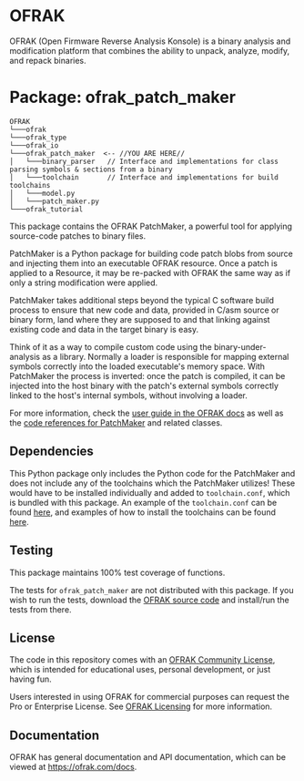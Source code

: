 # OFRAK
OFRAK (Open Firmware Reverse Analysis Konsole) is a binary analysis and modification platform that combines the ability to unpack, analyze, modify, and repack binaries.


# Package: ofrak_patch_maker

```
OFRAK
└───ofrak
└───ofrak_type
└───ofrak_io
└───ofrak_patch_maker  <-- //YOU ARE HERE//
│   └───binary_parser   // Interface and implementations for class parsing symbols & sections from a binary
│   └───toolchain       // Interface and implementations for build toolchains
│   └───model.py
│   └───patch_maker.py
└───ofrak_tutorial
```

This package contains the OFRAK PatchMaker, a powerful tool for applying source-code patches to binary files.

PatchMaker is a Python package for building code patch blobs from source and injecting them into an executable OFRAK
resource. Once a patch is applied to a Resource, it may be re-packed with OFRAK the same way as if only a string
modification were applied.

PatchMaker takes additional steps beyond the typical C software build process to ensure that new code and data, provided
in C/asm source or binary form, land where they are supposed to and that linking against existing code and data in the
target binary is easy.

Think of it as a way to compile custom code using the binary-under-analysis as a library. Normally a loader is
responsible for mapping external symbols correctly into the loaded executable's memory space. With PatchMaker the
process is inverted: once the patch is compiled, it can be injected into the host binary with the patch's external
symbols correctly linked to the host's internal symbols, without involving a loader.

For more information, check the [user guide in the OFRAK docs](https://ofrak.com/docs/user-guide/patch-maker/user-guide.html)
as well as the [code references for PatchMaker](https://ofrak.com/docs/reference/ofrak_patch_maker/patch_maker.html) and related classes.

## Dependencies
This Python package only includes the Python code for the PatchMaker and does not include any of the 
toolchains which the PatchMaker utilizes! These would have to be
installed individually and added to `toolchain.conf`, which is bundled with this package.
An example of the `toolchain.conf` can be found [here](https://github.com/redballoonsecurity/ofrak/blob/master/ofrak_patch_maker/ofrak_patch_maker/toolchain.conf),
and examples of how to install the toolchains can be found [here](https://github.com/redballoonsecurity/ofrak/blob/master/ofrak_patch_maker/Dockerstub).

## Testing
This package maintains 100% test coverage of functions.

The tests for `ofrak_patch_maker` are not distributed with this package.
If you wish to run the tests, download the [OFRAK source code](https://github.com/redballoonsecurity/ofrak) and install/run the tests from there.


## License
The code in this repository comes with an [OFRAK Community License](https://github.com/redballoonsecurity/ofrak/blob/master/LICENSE), which is intended for educational uses, personal development, or just having fun.

Users interested in using OFRAK for commercial purposes can request the Pro or Enterprise License. See [OFRAK Licensing](https://ofrak.com/license/) for more information.

## Documentation
OFRAK has general documentation and API documentation, which can be viewed at <https://ofrak.com/docs>.
